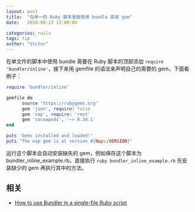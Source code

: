 ```yaml
---
layout: post
title:  "在单一的 Ruby 脚本里面使用 bundle 安装 gem"
date:   2018-08-13 13:00:00

categories: rails
tags: tip
author: "Victor"
---
```


在单文件的脚本中使用 bundle 需要在 Ruby 脚本的顶部添加 `require 'bundler/inline'`，接下来用 gemfile 的语法来声明自己的需要的 gem，下面看例子：

```ruby
require 'bundler/inline'

gemfile do
 	  source 'https://rubygems.org'
 	  gem 'json', require: false
  	  gem 'nap', require: 'rest'
  	  gem 'cocoapods', '~> 0.34.1'
end

puts 'Gems installed and loaded!'
puts "The nap gem is at version #{Nap::VERSION}"
```

运行这个脚本会自动安装缺失的 gem，例如保存这个脚本为 bundler_inline_example.rb。直接执行 `ruby bundler_inline_example.rb` 先安装缺少的 gem 再执行其中的方法。

## 相关

* [How to use Bundler in a single-file Ruby script](https://bundler.io/v1.16/guides/bundler_in_a_single_file_ruby_script.html)
